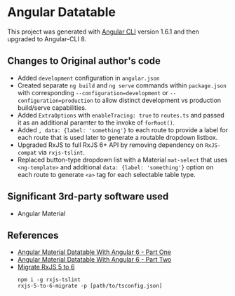 # Angular Datatable

This project was generated with [Angular CLI](https://github.com/angular/angular-cli) version 1.6.1 and then upgraded to Angular-CLI 8.
## Changes to Original author's code
* Added `development` configuration in `angular.json`
* Created separate `ng build` and `ng serve` commands within `package.json` with corresponding `--configuration=development` or `--configuration=production` to allow distinct development vs production build/serve capabilities.
* Added `ExtraOptions` with `enableTracing: true` to `routes.ts` and passed it as an additional paramter to the invoke of `forRoot()`.
* Added `, data: {label: 'something'}` to each route to provide a label for each route that is used later to generate a routable dropdown listbox.
* Upgraded RxJS to full RxJS 6+ API by removing dependency on `RxJS-compat` via `rxjs-tslint`.
* Replaced button-type dropdown list with a Material `mat-select` that uses `<ng-template>` and additional `data: {label: 'something'}` option on each route to generate `<a>` tag for each selectable table type.
## Significant 3rd-party software used
* Angular Material

## References
* [Angular Material Datatable With Angular 6 - Part One](https://www.c-sharpcorner.com/article/datatable-with-angular-5/)
* [Angular Material Datatable With Angular 6 - Part Two](https://www.c-sharpcorner.com/article/datatable-with-angular-5-part-2/)
* [Migrate RxJS 5 to 6](https://github.com/ReactiveX/rxjs/blob/master/docs_app/content/guide/v6/migration.md)
  ```
  npm i -g rxjs-tslint
  rxjs-5-to-6-migrate -p [path/to/tsconfig.json]
  ```
